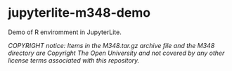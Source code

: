 # jupyterlite-m348-demo

Demo of R enviromment in JupyterLite.


*COPYRIGHT notice: Items in the M348.tar.gz archive file and the M348 directory are Copyright The Open University and not covered by any other license terms associated with this repository.*

